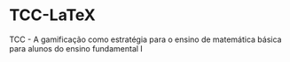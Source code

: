 # TCC-LaTeX
TCC  - A gamificação como estratégia para o ensino de matemática básica para alunos do ensino fundamental I
